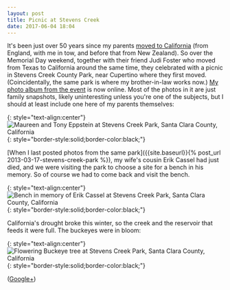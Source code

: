 ```yaml
---
layout: post
title: Picnic at Stevens Creek
date: 2017-06-04 18:04
---
```

It's been just over 50 years since my parents [moved to California](http://www.maureeneppstein.com/mve_journal/?p=1545) (from England, with me in tow, and before that from New Zealand). So over the Memorial Day weekend, together with their friend Judi Foster who moved from Texas to California around the same time, they celebrated with a picnic in Stevens Creek County Park, near Cupertino where they first moved. (Coincidentally, the same park is where my brother-in-law works now.) [My photo album from the event](http://www.ics.uci.edu/~eppstein/pix/stevenscreek/) is now online. Most of the photos in it are just family snapshots, likely uninteresting unless you're one of the subjects, but I should at least include one here of my parents themselves:

{: style="text-align:center"}
![Maureen and Tony Eppstein at Stevens Creek Park, Santa Clara County, California](http://www.ics.uci.edu/~eppstein/pix/stevenscreek/MaureenAndTony1-m.jpg){: style="border-style:solid;border-color:black;"}

[When I last posted photos from the same park]({{site.baseurl}}{% post_url 2013-03-17-stevens-creek-park %}), my wife's cousin Erik Cassel had just died, and we were visiting the park to choose a site for a bench in his memory.
So of course we had to come back and visit the bench.

{: style="text-align:center"}
![Bench in memory of Erik Cassel at Stevens Creek Park, Santa Clara County, California](http://www.ics.uci.edu/~eppstein/pix/stevenscreek/EriksBench2-m.jpg){: style="border-style:solid;border-color:black;"}

California's drought broke this winter, so the creek and the reservoir that feeds it were full. The buckeyes were in bloom:

{: style="text-align:center"}
![Flowering Buckeye tree at Stevens Creek Park, Santa Clara County, California](http://www.ics.uci.edu/~eppstein/pix/stevenscreek/Buckeye-m.jpg){: style="border-style:solid;border-color:black;"}

([Google+](https://plus.google.com/100003628603413742554/posts/ANJ3WWPHS4U))